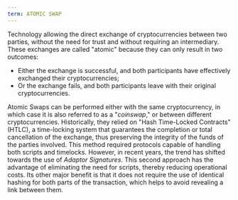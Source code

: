 ```yaml
---
term: ATOMIC SWAP
---
```


Technology allowing the direct exchange of cryptocurrencies between two parties, without the need for trust and without requiring an intermediary. These exchanges are called "atomic" because they can only result in two outcomes:
* Either the exchange is successful, and both participants have effectively exchanged their cryptocurrencies;
* Or the exchange fails, and both participants leave with their original cryptocurrencies.

Atomic Swaps can be performed either with the same cryptocurrency, in which case it is also referred to as a "*coinswap*," or between different cryptocurrencies. Historically, they relied on "Hash Time-Locked Contracts" (HTLC), a time-locking system that guarantees the completion or total cancellation of the exchange, thus preserving the integrity of the funds of the parties involved. This method required protocols capable of handling both scripts and timelocks. However, in recent years, the trend has shifted towards the use of *Adaptor Signatures*. This second approach has the advantage of eliminating the need for scripts, thereby reducing operational costs. Its other major benefit is that it does not require the use of identical hashing for both parts of the transaction, which helps to avoid revealing a link between them.